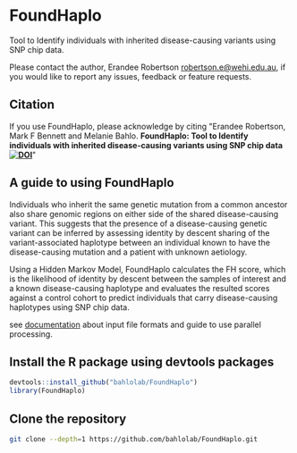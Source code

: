 # FoundHaplo

Tool to Identify individuals with inherited disease-causing variants using SNP chip data.

Please contact the author, Erandee Robertson robertson.e@wehi.edu.au, if you would like to report any issues, feedback or feature requests.

## Citation
If you use FoundHaplo, please acknowledge by citing "Erandee Robertson, Mark F Bennett and Melanie Bahlo. **FoundHaplo: Tool to Identify individuals with inherited disease-causing variants using SNP chip data [![DOI](https://zenodo.org/badge/DOI/10.5281/zenodo.8180852.svg)](https://doi.org/10.5281/zenodo.8180852)**"

## A guide to using FoundHaplo

Individuals who inherit the same genetic mutation from a common ancestor also share genomic regions on either side of the shared disease-causing variant. This suggests that the presence of a disease-causing genetic variant can be inferred by assessing identity by descent sharing of the variant-associated haplotype between an individual known to have the disease-causing mutation and a patient with unknown aetiology. 

Using a Hidden Markov Model, FoundHaplo calculates the FH score, which is the likelihood of identity by descent between the samples of interest and a known disease-causing haplotype and evaluates the resulted scores against a control cohort to predict individuals that carry disease-causing haplotypes using SNP chip data. 

see [documentation](https://github.com/bahlolab/FoundHaplo/blob/main/Documentation/Guide%20to%20run%20FoundHaplo.md) about input file formats and guide to use parallel processing.


## Install the R package using devtools packages

```R
devtools::install_github("bahlolab/FoundHaplo")
library(FoundHaplo)
```

## Clone the repository
```bash
git clone --depth=1 https://github.com/bahlolab/FoundHaplo.git
```
